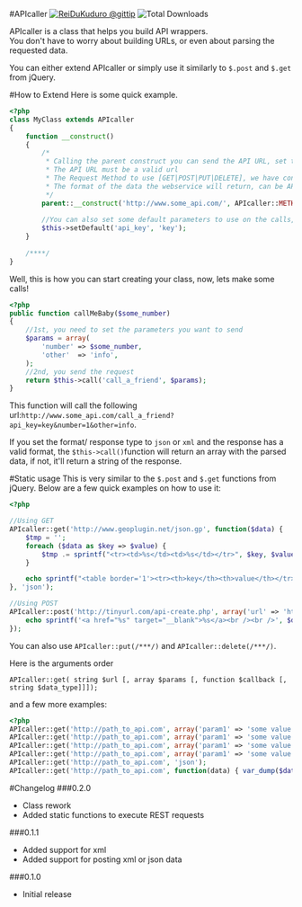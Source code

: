 #APIcaller <a href="https://www.gittip.com/ReiDuKuduro/" target="__blank" alt="ReiDuKuduro @gittip" ><img alt="ReiDuKuduro @gittip" src="http://bottlepy.org/docs/dev/_static/Gittip.png" /></a> ![Total Downloads](https://poser.pugx.org/masnathan/api-caller/downloads.png)


APIcaller is a class that helps you build API wrappers.  
You don't have to worry about building URLs, or even about parsing the requested data.

You can either extend APIcaller or simply use it similarly to ```$.post``` and ```$.get``` from jQuery.

#How to Extend
Here is some quick example.

```php
<?php
class MyClass extends APIcaller
{
	function __construct()
	{
	    /*
	     * Calling the parent construct you can send the API URL, set the request method and/or the response type
	     * The API URL must be a valid url
       	 * The Request Method to use [GET|POST|PUT|DELETE], we have constants APIcaller::METHOD_GET, APIcaller::METHOD_…
       	 * The format of the data the webservice will return, can be APIcaller::CONTENT_TYPE_NONE, APIcaller::CONTENT_TYPE_JSON or APIcaller::CONTENT_TYPE_XML
	     */
		parent::__construct('http://www.some_api.com/', APIcaller::METHOD_GET, APIcaller::CONTENT_TYPE_JSON);
		
		//You can also set some default parameters to use on the calls, like api keys and such.
		$this->setDefault('api_key', 'key');
	}
	
	/****/
}
```

Well, this is how you can start creating your class, now, lets make some calls!

```php
<?php
public function callMeBaby($some_number)
{   
    //1st, you need to set the parameters you want to send
    $params = array(
        'number' => $some_number,
        'other'  => 'info',
    );
    //2nd, you send the request
    return $this->call('call_a_friend', $params);
}
```

This function will call the following url:```http://www.some_api.com/call_a_friend?api_key=key&number=1&other=info```.

If you set the format/ response type to ```json``` or ```xml``` and the response has a valid format, the ```$this->call()```function will return an array with the parsed data, if not, it'll return a string of the response.

#Static usage
This is very similar to the ```$.post``` and ```$.get``` functions from jQuery. Below are a few quick examples on how to use it:
    
```php
<?php

//Using GET
APIcaller::get('http://www.geoplugin.net/json.gp', function($data) {
    $tmp = '';
    foreach ($data as $key => $value) {
	   	$tmp .= sprintf("<tr><td>%s</td><td>%s</td></tr>", $key, $value);
    }

	echo sprintf("<table border='1'><tr><th>key</th><th>value</th></tr>%s</table>", $tmp);
}, 'json');

//Using POST
APIcaller::post('http://tinyurl.com/api-create.php', array('url' => 'http://www.phpclasses.org/browse/author/1183559.html'), function($data) {
    echo sprintf('<a href="%s" target="__blank">%s</a><br /><br />', $data, $data);
});
```

You can also use ```APIcaller::put(/***/)``` and ```APIcaller::delete(/***/)```.

Here is the arguments order
    
    APIcaller::get( string $url [, array $params [, function $callback [, string $data_type]]]);
    
and a few more examples:

```php
<?php
APIcaller::get('http://path_to_api.com', array('param1' => 'some value', 'param2' => 'some other value'));
APIcaller::get('http://path_to_api.com', array('param1' => 'some value', 'param2' => 'some other value'), function(data) { var_dump($data); });
APIcaller::get('http://path_to_api.com', array('param1' => 'some value', 'param2' => 'some other value'), function(data) { var_dump($data); }, 'json');
APIcaller::get('http://path_to_api.com', array('param1' => 'some value', 'param2' => 'some other value'), 'json');
APIcaller::get('http://path_to_api.com', 'json');
APIcaller::get('http://path_to_api.com', function(data) { var_dump($data); }, 'json');
``` 
   
#Changelog
###0.2.0
* Class rework
* Added static functions to execute REST requests

###0.1.1
* Added support for xml  
* Added support for posting xml or json data  

###0.1.0
* Initial release